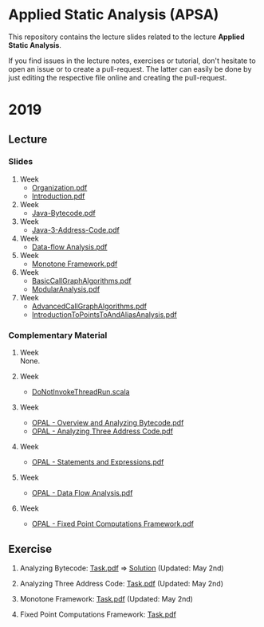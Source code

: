 # Applied Static Analysis (APSA)

This repository contains the lecture slides related to the lecture **Applied Static Analysis**.

If you find issues in the lecture notes, exercises or tutorial, don't hesitate to open an issue or to create a pull-request. The latter can easily be done by just editing the respective file online and creating the pull-request.

# 2019

## Lecture

### Slides

 1. Week 
    - [Organization.pdf](2019/0-Organization/Organization.pdf)
    - [Introduction.pdf](2019/1-Introduction/Introduction.pdf)
 2. Week  
    - [Java-Bytecode.pdf](2019/2-Java-Bytecode/Bytecode.pdf)
 3. Week 
    - [Java-3-Address-Code.pdf](2019/3-Java-TAC/TAC.pdf)
 4. Week
    - [Data-flow Analysis.pdf](2019/4-DataFlowAnalysis/DataFlowAnalysis.pdf)	
 5. Week
    - [Monotone Framework.pdf](2019/5-MonotoneFramework/MonotoneFramework.pdf)
 6. Week
    - [BasicCallGraphAlgorithms.pdf](2019/6-BasicCallGraphAlgorithms/BasicCallGraphAlgorithms.pdf) 
    - [ModularAnalysis.pdf](2019/7-ModularAnalysis/ModularAnalysis.pdf)  
 7. Week
    - [AdvancedCallGraphAlgorithms.pdf](2019/8-AdvancedCallGraphAlgorithms/AdvancedCallGraphAlgorithms.pdf)
    - [IntroductionToPointsToAndAliasAnalysis.pdf](2019/IntroductionToPointsToAndAliasAnalysis/9-IntroductionToPointsToAndAliasAnalysis.pdf)     
    
### Complementary Material

 1. Week  
   None.
 
 1. Week 
    - [DoNotInvokeThreadRun.scala](2019/OPAL/Code/src/main/scala/de/tud/stg/br/DoNotInvokeThreadRun.scala)

 1. Week
    - [OPAL - Overview and Analyzing Bytecode.pdf](2019/OPAL/1-OverviewAndAnalyzingBytecode.pdf)    
    - [OPAL - Analyzing Three Address Code.pdf](2019/OPAL/2-AnalyzingThreeAddressCode.pdf)

 1. Week
    - [OPAL - Statements and Expressions.pdf](2019/OPAL/3-ThreeAddressCodeStatementsAndExpressions.pdf)

 1. Week
    - [OPAL - Data Flow Analysis.pdf](2019/OPAL/4-SimpleDataFlowAnalyses.pdf)   
    
 1. Week
    - [OPAL - Fixed Point Computations Framework.pdf](2019/OPAL/5-FixedPointComputations.pdf)   

## Exercise

 1. Analyzing Bytecode: [Task.pdf](2019/2-Java-Bytecode/Exercise/Task.pdf) ⇒  [Solution](2019/2-Java-Bytecode/Exercise/Solution) (Updated: May 2nd)
 
 1. Analyzing Three Address Code: [Task.pdf](2019/3-Java-TAC/Exercise/Task.pdf) (Updated: May 2nd)
 
 1. Monotone Framework: [Task.pdf](2019/5-Monotone-Framework/Exercise/Task.pdf) (Updated: May 2nd)

 1. Fixed Point Computations Framework: [Task.pdf](2019/7-ModularAnalyses/Exercise/Task.pdf)
